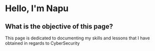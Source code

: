 # Hello, I'm Napu

## What is the objective of this page?
This page is dedicated to documenting my skills and lessons that I have obtained in regards to CyberSecurity
